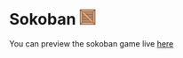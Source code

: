 # Sokoban  <img src="https://github.com/reigncraving/sokoban/blob/master/textures/box.png" width="28" height="28"> 

 
You can preview the sokoban game live [here](https://sokoban-js.000webhostapp.com/?levelID=1)

